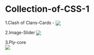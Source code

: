 # Collection-of-CSS-1

1.Clash of Clans-Cards -
<img align="center" src="https://i.ibb.co/k6RSK0h/2022-12-19-02-06-24.gif">

2.Image-Slider
<img align="center" src="https://i.ibb.co/4StQC7Y/2022-12-19-02-18-29.gif">

3.Ply-core <br>
<img align="center" src="https://user-images.githubusercontent.com/83860778/208319111-90b37bc4-e713-4ddd-90eb-48caf89c616f.gif">



